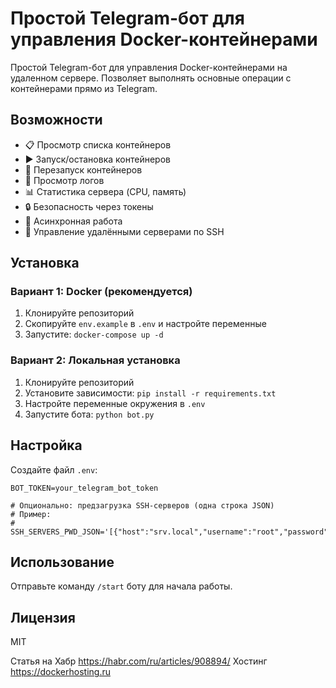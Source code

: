 # Простой Telegram-бот для управления Docker-контейнерами

Простой Telegram-бот для управления Docker-контейнерами на удаленном сервере. Позволяет выполнять основные операции с контейнерами прямо из Telegram.

## Возможности

- 📋 Просмотр списка контейнеров
- ▶️ Запуск/остановка контейнеров
- 🔄 Перезапуск контейнеров
- 📝 Просмотр логов
- 📊 Статистика сервера (CPU, память)
- 🔒 Безопасность через токены
- 🚀 Асинхронная работа
- 🔗 Управление удалёнными серверами по SSH

## Установка

### Вариант 1: Docker (рекомендуется)

1. Клонируйте репозиторий
2. Скопируйте `env.example` в `.env` и настройте переменные
3. Запустите: `docker-compose up -d`

### Вариант 2: Локальная установка

1. Клонируйте репозиторий
2. Установите зависимости: `pip install -r requirements.txt`
3. Настройте переменные окружения в `.env`
4. Запустите бота: `python bot.py`

## Настройка

Создайте файл `.env`:
```
BOT_TOKEN=your_telegram_bot_token

# Опционально: предзагрузка SSH-серверов (одна строка JSON)
# Пример:
# SSH_SERVERS_PWD_JSON='[{"host":"srv.local","username":"root","password":"s3cr3t"}]'
```

## Использование

Отправьте команду `/start` боту для начала работы.

## Лицензия

MIT

Статья на Хабр https://habr.com/ru/articles/908894/
Хостинг https://dockerhosting.ru
